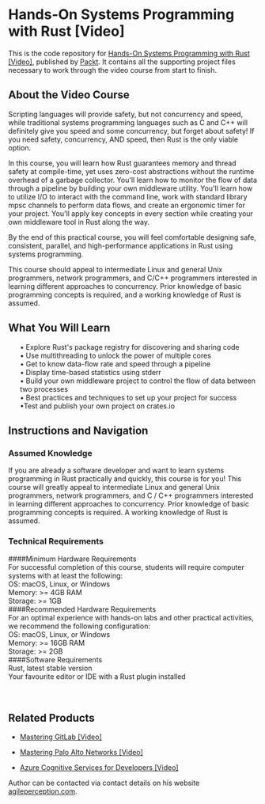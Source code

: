# Hands-On Systems Programming with Rust [Video]
This is the code repository for [Hands-On Systems Programming with Rust [Video]]( https://www.packtpub.com/programming/hands-on-systems-programming-with-rust-video), published by [Packt](https://www.packtpub.com/?utm_source=github ). It contains all the supporting project files necessary to work through the video course from start to finish.
## About the Video Course
Scripting languages will provide safety, but not concurrency and speed, while traditional systems programming languages such as C and C++ will definitely give you speed and some concurrency, but forget about safety! If you need safety, concurrency, AND speed, then Rust is the only viable option.

In this course, you will learn how Rust guarantees memory and thread safety at compile-time, yet uses zero-cost abstractions without the runtime overhead of a garbage collector. You'll learn how to monitor the flow of data through a pipeline by building your own middleware utility. You'll learn how to utilize I/O to interact with the command line, work with standard library mpsc channels to perform data flows, and create an ergonomic timer for your project. You'll apply key concepts in every section while creating your own middleware tool in Rust along the way.

By the end of this practical course, you will feel comfortable designing safe, consistent, parallel, and high-performance applications in Rust using systems programming.

This course should appeal to intermediate Linux and general Unix programmers, network programmers, and C/C++ programmers interested in learning different approaches to concurrency. Prior knowledge of basic programming concepts is required, and a working knowledge of Rust is assumed. <br/>
<H2>What You Will Learn</H2>
<DIV class>

<UL>
• Explore Rust's package registry for discovering and sharing code<br/>
• Use multithreading to unlock the power of multiple cores<br/>
• Get to know data-flow rate and speed through a pipeline<br/>
• Display time-based statistics using stderr<br/>
• Build your own middleware project to control the flow of data between two processes<br/>
• Best practices and techniques to set up your project for success<br/>
•Test and publish your own project on crates.io<br/>
</LI></UL></DIV>

## Instructions and Navigation
### Assumed Knowledge
If you are already a software developer and want to learn systems programming in Rust practically and quickly, this course is for you!
This course will greatly appeal to intermediate Linux and general Unix programmers, network programmers, and C / C++ programmers interested in learning different approaches to concurrency. Prior knowledge of basic programming concepts is required. A working knowledge of Rust is assumed.

### Technical Requirements <br/>
####Minimum Hardware Requirements<br/>
For successful completion of this course, students will require computer systems with at least the following:<br/>
OS: macOS, Linux, or Windows<br/>
Memory: >= 4GB RAM<br/>
Storage: >= 1GB<br/>
####Recommended Hardware Requirements<br/>
For an optimal experience with hands-on labs and other practical activities, we recommend the following configuration:<br/>
OS: macOS, Linux, or Windows<br/>
Memory: >= 16GB RAM<br/>
Storage: >= 2GB<br/>
####Software Requirements<br/>
Rust, latest stable version<br/>
Your favourite editor or IDE with a Rust plugin installed<br/>
<br/><br/>
## Related Products
* [Mastering GitLab [Video]](https://www.packtpub.com/networking-and-servers/mastering-gitlab-video?utm_source=github&utm_medium=repository&utm_campaign=9781789537642)

* [Mastering Palo Alto Networks [Video]](https://www.packtpub.com/networking-and-servers/mastering-palo-alto-networks-video)

* [Azure Cognitive Services for Developers [Video]](https://www.packtpub.com/application-development/azure-cognitive-services-developers-video)

Author can be contacted via contact details on his website [agileperception.com].

[pv]: http://www.ivarch.com/programs/pv.shtml
[agileperception.com]: https://agileperception.com
